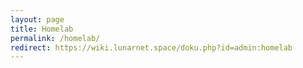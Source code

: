 ```yaml
---
layout: page
title: Homelab
permalink: /homelab/
redirect: https://wiki.lunarnet.space/doku.php?id=admin:homelab
---
```

